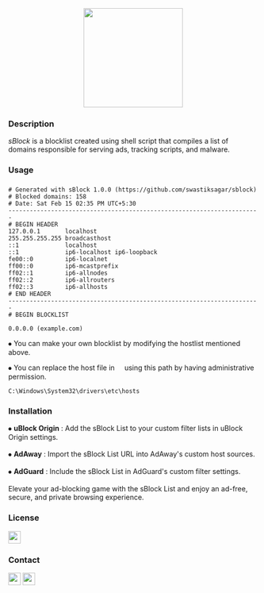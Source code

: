 <div align="middle">
<img height="200" src= https://i.postimg.cc/CL75B57B/download.jpg" />
</div>
<div align="left"> <h3>Description</h3></div>
<h><p align="left"> 

*sBlock* is a blocklist created using shell script that compiles a list of domains responsible for serving ads, tracking scripts, and malware.</p></h>
<div align="left"> <h3>Usage</h3></div>

### 
    
```
# Generated with sBlock 1.0.0 (https://github.com/swastiksagar/sblock)
# Blocked domains: 158
# Date: Sat Feb 15 02:35 PM UTC+5:30
-----------------------------------------------------------------------
# BEGIN HEADER
127.0.0.1       localhost 
255.255.255.255 broadcasthost
::1             localhost 
::1             ip6-localhost ip6-loopback
fe00::0         ip6-localnet
ff00::0         ip6-mcastprefix
ff02::1         ip6-allnodes
ff02::2         ip6-allrouters
ff02::3         ip6-allhosts
# END HEADER
-----------------------------------------------------------------------
# BEGIN BLOCKLIST

0.0.0.0 (example.com)
```
⦁ You can make your own blocklist by modifying the hostlist mentioned above.
<div align="left">

⦁ You can replace the host file in
<img height="12px" src="https://ziadoua.github.io/m3-Markdown-Badges/badges/Windows/windows1.svg">
using this path by having administrative permission.
```
C:\Windows\System32\drivers\etc\hosts
```
<div align="left">
  <div align="left"> <h3>Installation</h3></div>
  <h>
  
⦁ **uBlock Origin** : Add the sBlock List to your custom filter lists in uBlock Origin settings.<br><br>
⦁ **AdAway** : Import the sBlock List URL into AdAway's custom host sources.<br><br>
⦁ **AdGuard** : Include the sBlock List in AdGuard's custom filter settings.<br><br>
  </h>
  Elevate your ad-blocking game with the sBlock List and enjoy an ad-free, secure, and private browsing experience.
</div>
<div align="left"> <h3>License</h3></div>
<a href="https://mit-license.org/" target="blank">
<div align="left">
 <img height="25px" src="https://ziadoua.github.io/m3-Markdown-Badges/badges/LicenceMIT/licencemit1.svg">
</div></a>
<div align="left"> <h3>Contact</h3></div>
<a href="https://twitter.com/swastiksagarr" target="blank">
<img height="25px" src="https://ziadoua.github.io/m3-Markdown-Badges/badges/Twitter/twitter2.svg"></a>
<a href="https://wa.me/+919304966736" target="blank">
<img height="25px" src="https://ziadoua.github.io/m3-Markdown-Badges/badges/WhatsApp/whatsapp2.svg">  
</div></a>
